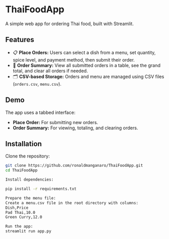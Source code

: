 # ThaiFoodApp

A simple web app for ordering Thai food, built with Streamlit.

## Features

- 📋 **Place Orders:** Users can select a dish from a menu, set quantity, spice level, and payment method, then submit their order.
- 🧾 **Order Summary:** View all submitted orders in a table, see the grand total, and clear all orders if needed.
- 🗂️ **CSV-based Storage:** Orders and menu are managed using CSV files (`orders.csv`, `menu.csv`).

## Demo

The app uses a tabbed interface:

- **Place Order:** For submitting new orders.
- **Order Summary:** For viewing, totaling, and clearing orders.

## Installation

Clone the repository:

```bash
git clone https://github.com/ronaldmanganaro/ThaiFoodApp.git
cd ThaiFoodApp

Install dependencies:

pip install -r requirements.txt

Prepare the menu file:
Create a menu.csv file in the root directory with columns:
Dish,Price
Pad Thai,10.0
Green Curry,12.0

Run the app:
streamlit run app.py
